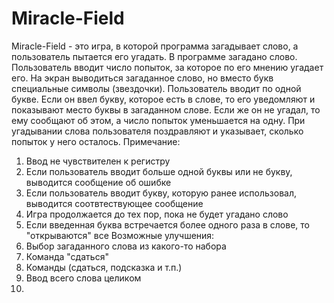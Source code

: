 # Miracle-Field
Miracle-Field - это игра, в которой программа загадывает слово, а пользователь пытается его угадать.
В программе загадано слово. Пользователь вводит число попыток, за которое по его мнению угадает его. На экран выводиться загаданное слово, но вместо букв специальные символы (звездочки). Пользователь вводит по одной букве. Если он ввел букву, которое есть в слове, то его уведомляют и показывают место буквы  в загаданном слове. Если же он не угадал, то ему сообщают об этом, а число попыток уменьшается на одну. При угадывании слова пользователя поздравляют и указывает, сколько попыток у него осталось.
Примечание:
1) Ввод не чувствителен к регистру
2) Если пользователь вводит больше одной буквы или не букву, выводится сообщение об ошибке
3) Если пользователь вводит букву, которую ранее использовал, выводится соотвтествующее сообщение
4) Игра продолжается до тех пор, пока не будет угадано слово
5) Если введенная буква встречается более одного раза в слове, то "открываются" все
Возможные улучшения:
1) Выбор загаданного слова из какого-то набора
2) Команда "сдаться"
3) Команды (сдаться, подсказка и т.п.)
4) Ввод всего слова целиком
5) 
